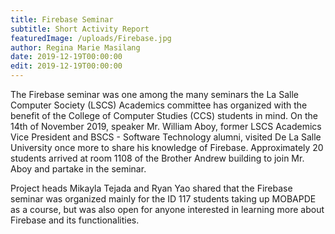 ```yaml
---
title: Firebase Seminar
subtitle: Short Activity Report 
featuredImage: /uploads/Firebase.jpg
author: Regina Marie Masilang
date: 2019-12-19T00:00:00
edit: 2019-12-19T00:00:00
---
```

The Firebase seminar was one among the many seminars the La Salle Computer Society (LSCS) Academics committee has organized with the benefit of the College of Computer Studies (CCS) students in mind. On the 14th of November 2019, speaker Mr. William Aboy, former LSCS Academics Vice President and BSCS - Software Technology alumni, visited De La Salle University once more to share his knowledge of Firebase. Approximately 20 students arrived at room 1108 of the Brother Andrew building to join Mr. Aboy and partake in the seminar.

Project heads Mikayla Tejada and Ryan Yao shared that the Firebase seminar was organized mainly for the ID 117 students taking up MOBAPDE as a course, but was also open for anyone interested in learning more about Firebase and its functionalities. 